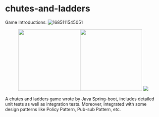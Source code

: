 # chutes-and-ladders

Game Introductions:
![1685111545051](https://github.com/Zinaaan/chutes-and-ladders/assets/39329676/52acb385-4fe9-411d-8f55-569f6ccd7da3)

<div class="half" style="text-align: center;">
    <img src="https://github.com/Zinaaan/chutes-and-ladders/assets/39329676/52acb385-4fe9-411d-8f55-569f6ccd7da3" width="200"/><img src="https://github.com/Zinaaan/chutes-and-ladders/assets/39329676/4471edec-a32e-43fc-8e97-59fc1945df3b" width="200"/>
    <img src="https://github.com/Zinaaan/chutes-and-ladders/assets/39329676/8d49e3ab-78bb-4a2c-82b5-597ea44abae7"/> 
</div>

A chutes and ladders game wrote by Java Spring-boot, includes detailed unit tests as well as integration tests.
Moreover, integrated with some design patterns like Policy Pattern, Pub-sub Pattern, etc.

